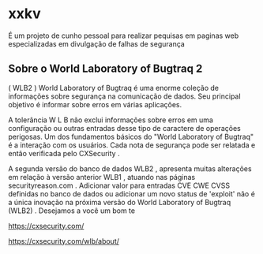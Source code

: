 # xxkv
É um projeto de cunho pessoal para realizar pequisas em paginas web especializadas em divulgação de falhas de segurança

## Sobre o World Laboratory of Bugtraq 2



( WLB2 ) World Laboratory of Bugtraq é uma enorme coleção de informações sobre segurança na comunicação de dados. Seu principal objetivo é informar sobre erros em várias aplicações.

A tolerância W L B não exclui informações sobre erros em uma configuração ou outras entradas desse tipo de caractere de operações perigosas. Um dos fundamentos básicos do "World Laboratory of Bugtraq" é a interação com os usuários. Cada nota de segurança pode ser relatada e então verificada pelo CXSecurity .

A segunda versão do banco de dados WLB2 , apresenta muitas alterações em relação à versão anterior WLB1 , atuando nas páginas securityreason.com . Adicionar valor para entradas CVE CWE CVSS definidas no banco de dados ou adicionar um novo status de 'exploit' não é a única inovação na próxima versão do World Laboratory of Bugtraq (WLB2) . Desejamos a você um bom te

https://cxsecurity.com/

https://cxsecurity.com/wlb/about/

